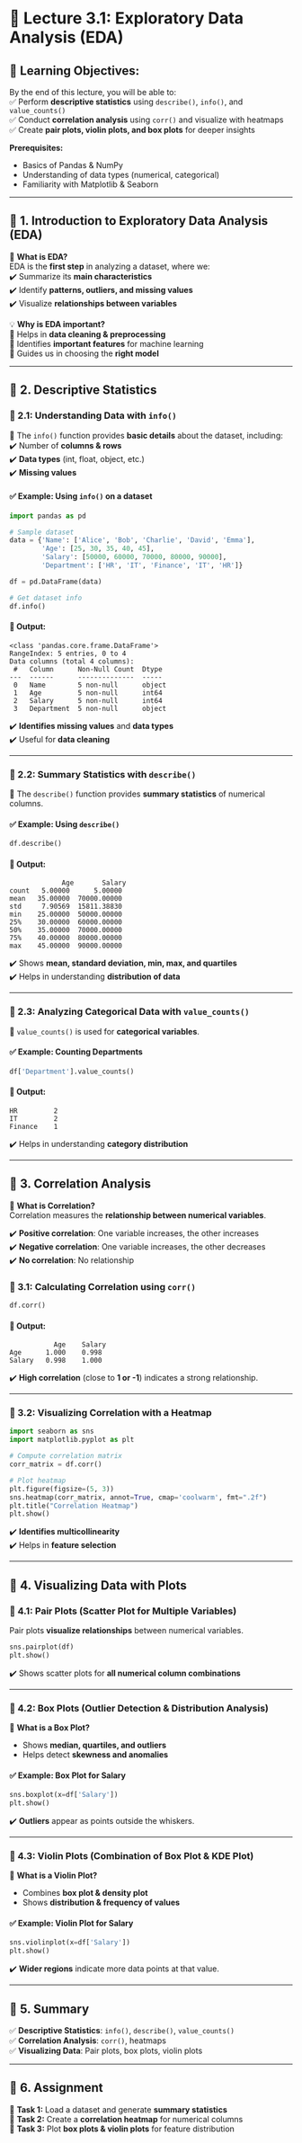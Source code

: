 # **📌 Lecture 3.1: Exploratory Data Analysis (EDA)**  

## **📢 Learning Objectives:**  
By the end of this lecture, you will be able to:  
✅ Perform **descriptive statistics** using `describe()`, `info()`, and `value_counts()`  
✅ Conduct **correlation analysis** using `corr()` and visualize with heatmaps  
✅ Create **pair plots, violin plots, and box plots** for deeper insights  

**Prerequisites:**  
- Basics of Pandas & NumPy  
- Understanding of data types (numerical, categorical)  
- Familiarity with Matplotlib & Seaborn  

---

## **🔹 1. Introduction to Exploratory Data Analysis (EDA)**  
📌 **What is EDA?**  
EDA is the **first step** in analyzing a dataset, where we:  
✔️ Summarize its **main characteristics**  
✔️ Identify **patterns, outliers, and missing values**  
✔️ Visualize **relationships between variables**  

💡 **Why is EDA important?**  
🔹 Helps in **data cleaning & preprocessing**  
🔹 Identifies **important features** for machine learning  
🔹 Guides us in choosing the **right model**  

---

## **🔹 2. Descriptive Statistics**  
### **🔹 2.1: Understanding Data with `info()`**  
📌 The `info()` function provides **basic details** about the dataset, including:  
✔️ Number of **columns & rows**  
✔️ **Data types** (int, float, object, etc.)  
✔️ **Missing values**  

#### ✅ **Example: Using `info()` on a dataset**
```python
import pandas as pd

# Sample dataset
data = {'Name': ['Alice', 'Bob', 'Charlie', 'David', 'Emma'],
        'Age': [25, 30, 35, 40, 45],
        'Salary': [50000, 60000, 70000, 80000, 90000],
        'Department': ['HR', 'IT', 'Finance', 'IT', 'HR']}

df = pd.DataFrame(data)

# Get dataset info
df.info()
```

#### **📝 Output:**
```
<class 'pandas.core.frame.DataFrame'>
RangeIndex: 5 entries, 0 to 4
Data columns (total 4 columns):
 #   Column      Non-Null Count  Dtype 
---  ------      --------------  -----
 0   Name        5 non-null      object
 1   Age         5 non-null      int64
 2   Salary      5 non-null      int64
 3   Department  5 non-null      object
```
✔️ **Identifies missing values** and **data types**  
✔️ Useful for **data cleaning**  

---

### **🔹 2.2: Summary Statistics with `describe()`**  
📌 The `describe()` function provides **summary statistics** of numerical columns.  

#### ✅ **Example: Using `describe()`**
```python
df.describe()
```

#### **📝 Output:**
```
             Age       Salary
count   5.00000      5.00000
mean   35.00000  70000.00000
std     7.90569  15811.38830
min    25.00000  50000.00000
25%    30.00000  60000.00000
50%    35.00000  70000.00000
75%    40.00000  80000.00000
max    45.00000  90000.00000
```
✔️ Shows **mean, standard deviation, min, max, and quartiles**  
✔️ Helps in understanding **distribution of data**  

---

### **🔹 2.3: Analyzing Categorical Data with `value_counts()`**  
📌 `value_counts()` is used for **categorical variables**.

#### ✅ **Example: Counting Departments**
```python
df['Department'].value_counts()
```

#### **📝 Output:**
```
HR         2
IT         2
Finance    1
```
✔️ Helps in understanding **category distribution**  

---

## **🔹 3. Correlation Analysis**  
📌 **What is Correlation?**  
Correlation measures the **relationship between numerical variables**.  

✔️ **Positive correlation**: One variable increases, the other increases  
✔️ **Negative correlation**: One variable increases, the other decreases  
✔️ **No correlation**: No relationship  

### **🔹 3.1: Calculating Correlation using `corr()`**
```python
df.corr()
```

#### **📝 Output:**
```
           Age    Salary
Age      1.000    0.998
Salary   0.998    1.000
```
✔️ **High correlation** (close to **1 or -1**) indicates a strong relationship.  

---

### **🔹 3.2: Visualizing Correlation with a Heatmap**  
```python
import seaborn as sns
import matplotlib.pyplot as plt

# Compute correlation matrix
corr_matrix = df.corr()

# Plot heatmap
plt.figure(figsize=(5, 3))
sns.heatmap(corr_matrix, annot=True, cmap='coolwarm', fmt=".2f")
plt.title("Correlation Heatmap")
plt.show()
```
✔️ **Identifies multicollinearity**  
✔️ Helps in **feature selection**  

---

## **🔹 4. Visualizing Data with Plots**  
### **🔹 4.1: Pair Plots (Scatter Plot for Multiple Variables)**  
Pair plots **visualize relationships** between numerical variables.  
```python
sns.pairplot(df)
plt.show()
```
✔️ Shows scatter plots for **all numerical column combinations**  

---

### **🔹 4.2: Box Plots (Outlier Detection & Distribution Analysis)**  
📌 **What is a Box Plot?**  
- Shows **median, quartiles, and outliers**  
- Helps detect **skewness and anomalies**  

#### ✅ **Example: Box Plot for Salary**
```python
sns.boxplot(x=df['Salary'])
plt.show()
```

✔️ **Outliers** appear as points outside the whiskers.  

---

### **🔹 4.3: Violin Plots (Combination of Box Plot & KDE Plot)**  
📌 **What is a Violin Plot?**  
- Combines **box plot & density plot**  
- Shows **distribution & frequency of values**  

#### ✅ **Example: Violin Plot for Salary**
```python
sns.violinplot(x=df['Salary'])
plt.show()
```
✔️ **Wider regions** indicate more data points at that value.  

---

## **🔹 5. Summary**  
✅ **Descriptive Statistics**: `info()`, `describe()`, `value_counts()`  
✅ **Correlation Analysis**: `corr()`, heatmaps  
✅ **Visualizing Data**: Pair plots, box plots, violin plots  

---

## **🔹 6. Assignment**  
📌 **Task 1:** Load a dataset and generate **summary statistics**  
📌 **Task 2:** Create a **correlation heatmap** for numerical columns  
📌 **Task 3:** Plot **box plots & violin plots** for feature distribution  
